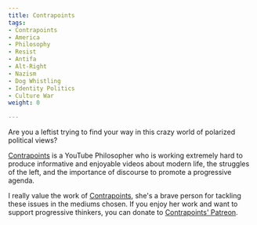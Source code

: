 ```yaml
---
title: Contrapoints
tags:
- Contrapoints
- America
- Philosophy
- Resist
- Antifa
- Alt-Right
- Nazism
- Dog Whistling
- Identity Politics
- Culture War
weight: 0

---
```

Are you a leftist trying to find your way in this crazy world of polarized political views?

[Contrapoints][Contrapoints] is a YouTube Philosopher who is working extremely hard to produce informative and enjoyable videos about modern life, the struggles of the left, and the importance of discourse to promote a progressive agenda.

I really value the work of [Contrapoints][Contrapoints], she's a brave person for tackling these issues in the mediums chosen. If you enjoy her work and want to support progressive thinkers, you can donate to [Contrapoints' Patreon](https://patreon.com/contrapoints).

[Contrapoints]: https://www.youtube.com/contrapoints
